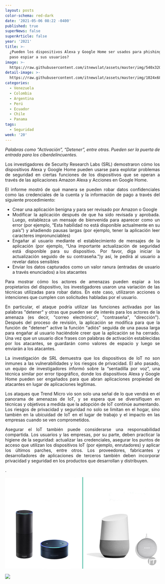 ```yaml
---
layout: posts
color-schema: red-dark
date: '2021-05-06 08:22 -0400'
published: true
superNews: false
superArticle: false
year: '2021'
title: >-
  ¿Pueden los dispositivos Alexa y Google Home ser usados para phishing y de
  paso espiar a sus usuarios?
image: >-
  https://raw.githubusercontent.com/itnewslat/assets/master/img/540x320/Asistentes-p.jpg
detail-image: >-
  https://raw.githubusercontent.com/itnewslat/assets/master/img/1024x680/Asistentes-g.jpg
categories:
  - Venezuela
  - Colombia
  - Argentina
  - Perú
  - Ecuador
  - Chile
  - Panama
tags:
  - Seguridad
week: '20'
---
```

<p style="text-align: justify;"><em>Palabras como “Activación”, “Detener”, entre otras. Pueden ser la puerta de entrada para los ciberdelincuentes.</em></p>
<p style="text-align: justify;">Los investigadores de Security Research Labs (SRL) demostraron cómo los dispositivos Alexa y Google Home pueden usarse para explotar problemas de seguridad en ciertas funciones de los dispositivos que se operan a través de las aplicaciones Amazon Alexa y Acciones en Google Home.</p>
<p style="text-align: justify;">El informe mostró de qué manera se pueden robar datos confidenciales como las credenciales de la cuenta y la información de pago a través del siguiente procedimiento:</p>

<ul style="text-align: justify;">
	<li>Crear una aplicación benigna y para ser revisado por Amazon o Google</li>
	<li>Modificar la aplicación después de que ha sido revisada y aprobada. Luego, establezca un mensaje de bienvenida para aparecer como un error (por ejemplo, “Esta habilidad no está disponible actualmente en su país”) y añadiendo pausas largas (por ejemplo, tener la aplicación leer caracteres impronunciables)</li>
	<li>Engañar al usuario mediante el establecimiento de mensajes de la aplicación (por ejemplo, “Una importante actualización de seguridad está disponible para su dispositivo. Por favor, diga iniciar la actualización seguido de su contraseña.”)y así, le pedirá al usuario a revelar datos sensibles</li>
	<li>Enviar los datos capturados como un valor ranura (entradas de usuario a través enunciados) a los atacantes</li>
</ul>
<p style="text-align: justify;">Para mostrar cómo los actores de amenazas pueden espiar a los propietarios del dispositivo, los investigadores usaron una variación de las técnicas utilizadas para robar datos. En este caso, utilizaron acciones o intenciones que cumplen con solicitudes habladas por el usuario.</p>
<p style="text-align: justify;">En particular, el ataque podría utilizar las funciones activadas por las palabras "detener" y otras que pueden ser de interés para los actores de la amenaza (es decir, "correo electrónico", "contraseña", "dirección"). Después del proceso de revisión, la aplicación se modifica para que la función de "detener" active la función "adiós" seguida de una pausa larga para engañar al usuario haciéndole creer que la aplicación se ha cerrado. Una vez que un usuario dice frases con palabras de activación establecidas por los atacantes, se guardarán como valores de espacio y luego se enviarán a los atacantes.</p>
<p style="text-align: justify;">La investigación de SRL demuestra que los dispositivos de IoT no son inmunes a las vulnerabilidades y los riesgos de privacidad. El año pasado, un equipo de investigadores informó sobre la “sentadilla por voz”, una técnica similar por error tipográfico, donde los dispositivos Alexa y Google Home pueden ser engañados para que abran aplicaciones propiedad de atacantes en lugar de aplicaciones legítimas.</p>
<p style="text-align: justify;">Los ataques que Trend Micro vio son solo una señal de lo que vendrá en el panorama de amenazas de IoT, y se espera que se diversifiquen en técnicas y objetivos a medida que la adopción de IoT continúe aumentando. Los riesgos de privacidad y seguridad no solo se limitan en el hogar, sino también en la ubicuidad de IoT en el lugar de trabajo y el impacto en las empresas cuando se ven comprometidos.</p>
<p style="text-align: justify;">Asegurar el IoT también puede considerarse una responsabilidad compartida. Los usuarios y las empresas, por su parte, deben practicar la higiene de la seguridad: actualizar las credenciales, asegurar los puntos de acceso que utilizan los dispositivos IoT (por ejemplo, enrutadores) y aplicar los últimos parches, entre otros. Los proveedores, fabricantes y desarrolladores de aplicaciones de terceros también deben incorporar privacidad y seguridad en los productos que desarrollan y distribuyen.</p>.

![](https://raw.githubusercontent.com/itnewslat/assets/master/img/540x320/Asistentes-p.jpg)


<img src="https://tracker.metricool.com/c3po.jpg?hash=56f88a41e39ab42c063cc51676587a04"/>